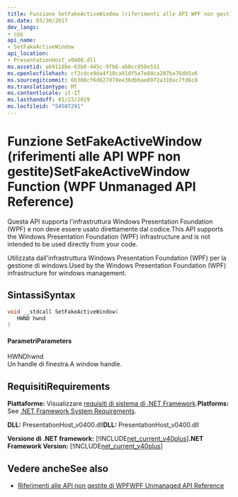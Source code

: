 ```yaml
---
title: Funzione SetFakeActiveWindow (riferimenti alle API WPF non gestite)
ms.date: 03/30/2017
dev_langs:
- cpp
api_name:
- SetFakeActiveWindow
api_location:
- PresentationHost_v0400.dll
ms.assetid: a69118be-63b0-445c-9fb6-ab8cc958e531
ms.openlocfilehash: cf2cdce9da4f10ca91df5a7e04ca207ba76db5a6
ms.sourcegitcommit: 6b308cf6d627d78ee36dbbae8972a310ac7fd6c8
ms.translationtype: MT
ms.contentlocale: it-IT
ms.lasthandoff: 01/23/2019
ms.locfileid: "54507291"
---
```

# <a name="setfakeactivewindow-function-wpf-unmanaged-api-reference"></a><span data-ttu-id="769c1-102">Funzione SetFakeActiveWindow (riferimenti alle API WPF non gestite)</span><span class="sxs-lookup"><span data-stu-id="769c1-102">SetFakeActiveWindow Function (WPF Unmanaged API Reference)</span></span>
<span data-ttu-id="769c1-103">Questa API supporta l'infrastruttura Windows Presentation Foundation (WPF) e non deve essere usato direttamente dal codice.</span><span class="sxs-lookup"><span data-stu-id="769c1-103">This API supports the Windows Presentation Foundation (WPF) infrastructure and is not intended to be used directly from your code.</span></span>  
  
 <span data-ttu-id="769c1-104">Utilizzata dall'infrastruttura Windows Presentation Foundation (WPF) per la gestione di windows.</span><span class="sxs-lookup"><span data-stu-id="769c1-104">Used by the Windows Presentation Foundation (WPF) infrastructure for windows management.</span></span>  
  
## <a name="syntax"></a><span data-ttu-id="769c1-105">Sintassi</span><span class="sxs-lookup"><span data-stu-id="769c1-105">Syntax</span></span>  
  
```cpp  
void __stdcall SetFakeActiveWindow(  
   HWND hwnd  
)  
```  
  
#### <a name="parameters"></a><span data-ttu-id="769c1-106">Parametri</span><span class="sxs-lookup"><span data-stu-id="769c1-106">Parameters</span></span>  
 <span data-ttu-id="769c1-107">HWND</span><span class="sxs-lookup"><span data-stu-id="769c1-107">hwnd</span></span>  
 <span data-ttu-id="769c1-108">Un handle di finestra.</span><span class="sxs-lookup"><span data-stu-id="769c1-108">A window handle.</span></span>  
  
## <a name="requirements"></a><span data-ttu-id="769c1-109">Requisiti</span><span class="sxs-lookup"><span data-stu-id="769c1-109">Requirements</span></span>  
 <span data-ttu-id="769c1-110">**Piattaforme:** Visualizzare [requisiti di sistema di .NET Framework](../../../../docs/framework/get-started/system-requirements.md).</span><span class="sxs-lookup"><span data-stu-id="769c1-110">**Platforms:** See [.NET Framework System Requirements](../../../../docs/framework/get-started/system-requirements.md).</span></span>  
  
 <span data-ttu-id="769c1-111">**DLL:** PresentationHost_v0400.dll</span><span class="sxs-lookup"><span data-stu-id="769c1-111">**DLL:** PresentationHost_v0400.dll</span></span>  
  
 <span data-ttu-id="769c1-112">**Versione di .NET framework:** [!INCLUDE[net_current_v40plus](../../../../includes/net-current-v40plus-md.md)]</span><span class="sxs-lookup"><span data-stu-id="769c1-112">**.NET Framework Version:** [!INCLUDE[net_current_v40plus](../../../../includes/net-current-v40plus-md.md)]</span></span>  
  
## <a name="see-also"></a><span data-ttu-id="769c1-113">Vedere anche</span><span class="sxs-lookup"><span data-stu-id="769c1-113">See also</span></span>
- [<span data-ttu-id="769c1-114">Riferimenti alle API non gestite di WPF</span><span class="sxs-lookup"><span data-stu-id="769c1-114">WPF Unmanaged API Reference</span></span>](../../../../docs/framework/wpf/advanced/wpf-unmanaged-api-reference.md)
